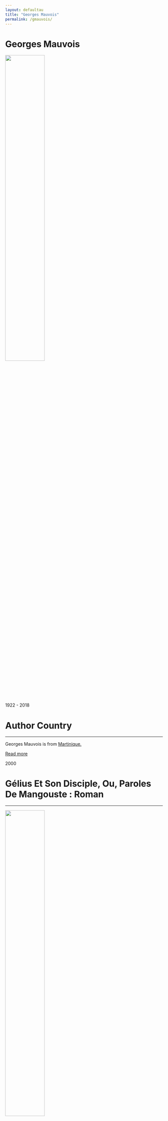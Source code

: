 ```yaml
---
layout: defaultau
title: "Georges Mauvois"
permalink: /gmauvois/
---
```

<!-- partial:index.partial.html -->
<div class="content">
    <h1>Georges Mauvois</h1>
    <div class="quote">
        <div><img src="http://ile-en-ile.org/wp-content/uploads/2004/09/mauvois.jpg" height="50%" width = "50%" class="logo"></div>
    </div>
    <div class="timeline">
        <div style="padding-bottom:100px;"></div>
        <div class="block">
            <div class="date right"><p class="right"> 1922 - 2018 </p></div>
            <div class="dot"></div>
            <div class="left first">
            <div class="author_country">
                <h1>Author Country</h1><hr>
            <div class="aclocation"><p>Georges Mauvois is from <a href="{{ site.baseurl }}/8"> Martinique.</a></p></div>
              <div class="acreadmore">  <a href="https://fr.wikipedia.org/wiki/Georges_Mauvois" target="_blank">Read more</a></div>
            </div>
            </div>
        </div>
        <div class="block">
            <div class="date left"><p class="left">2000</p></div>
            <div class="dot"></div>
            <div class="right">
                <h1>Gélius Et Son Disciple, Ou, Paroles De Mangouste : Roman</h1><hr>
                <p><img src="https://ec56229aec51f1baff1d-185c3068e22352c56024573e929788ff.ssl.cf1.rackcdn.com/attachments/large/5/5/8/003525558.jpg" height="50%" width = "50%"></p>
                <p>
                Language: French<br/>
                Publisher: Ibis Rouge<br/>
                Pub_location: Petit-Bourg, Guadeloupe<br/>
                Genre: Fiction (Novel)<br/>
                Length: 315 </p>
            </div>
        </div>
        <div id="footer">
        <p id="copyright">Made by&nbsp;<strong><a href="https://www.linkedin.com/in/nicolae-stefan-tudoran-b02291127/" target="_blank">StefanTudoran</a></strong></p>
    </div>
</div>
